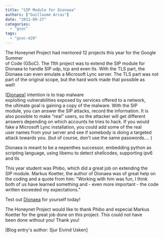 ```yaml
---
title: "SIP Module for Dionaea"
authors: ["Guillaume Arcas"]
date: "2011-09-27"
categories: 
  - "gsoc"
tags: 
  - "gsoc-d20"
---
```


The Honeynet Project had mentored 12 projects this year for the Google Summer  
of Code (GSoC). The 11th project was to extend the SIP module for  
Dionaea to handle SIP udp, tcp and even tls. With the TLS part, the  
Dionaea can even emulate a Microsoft Lync server. The TLS part was not  
part of the original scope, but the hard work made that possible as  
well!  
  
\[[Dionaea](http://dionaea.carnivore.it/)\] intention is to trap malware  
exploiting vulnerabilities exposed by services offered to a network,  
the ultimate goal is gaining a copy of the malware. With the SIP  
module, you can answer the SIP attacks, record the information. It is  
also possible to make "real" users, so the attacker will get different  
answers depending on which accounts he tries to hack. If you would  
fake a Microsoft Lync installation, you could add some of the real  
user names from your server and see if somebody is doing a targeted  
attack towards you. (but of course, don't use the same passwords.... )  
  
Dionaea is meant to be a nepenthes successor, embedding python as  
scripting language, using libemu to detect shellcodes, supporting ipv6  
and tls  
  
This year student was Phibo, which did a great job on extending the  
SIP module. Markus Koetter, the author of Dionaea was of great help on  
the coding and a quote from him: "Working with him was fun, I think  
both of us have learned something and - even more important - the code  
written exceeded my expectations."  
  
Test out [Dionaea](http://dionaea.carnivore.it/) for yourself today!  
  
The Honeynet Project would like to thank Phibo and especial Markus  
Koetter for the great job done on this project. This could not have  
been done without you! Thank you!  
  
\[Blog entry's author: Sjur Eivind Usken\]

